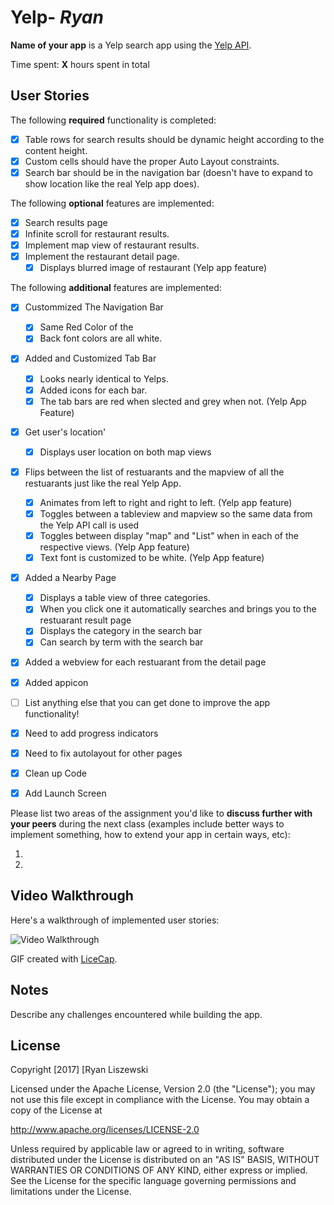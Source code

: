 # Yelp- *Ryan*

**Name of your app** is a Yelp search app using the [Yelp API](http://www.yelp.com/developers/documentation/v2/search_api).

Time spent: **X** hours spent in total

## User Stories

The following **required** functionality is completed:

- [x] Table rows for search results should be dynamic height according to the content height.
- [x] Custom cells should have the proper Auto Layout constraints.
- [x] Search bar should be in the navigation bar (doesn't have to expand to show location like the real Yelp app does).

The following **optional** features are implemented:

- [x] Search results page
- [x] Infinite scroll for restaurant results.
- [x] Implement map view of restaurant results.
- [x] Implement the restaurant detail page.
    - [x] Displays blurred image of restaurant (Yelp app feature)

The following **additional** features are implemented:
- [x] Custommized The Navigation Bar
    - [x] Same Red Color of the 
    - [x] Back font colors are all white. 
- [x] Added and Customized Tab Bar
    - [x] Looks nearly identical to Yelps. 
    - [x] Added icons for each bar. 
    - [x] The tab bars are red when slected and grey when not. (Yelp App Feature)
- [x] Get user's location'
    - [x] Displays user location on both map views 
- [x] Flips between the list of restuarants and the mapview of all the restuarants just like the real Yelp App.
    - [x] Animates from left to right and right to left. (Yelp app feature)
    - [x] Toggles between a tableview and mapview so the same data from the Yelp API call is used 
    - [x] Toggles between display "map" and "List" when in each of the respective views. (Yelp App feature)
    - [x] Text font is customized to be white. (Yelp App feature)
- [x] Added a Nearby Page 
    - [x] Displays a table view of three categories. 
    - [x] When you click one it automatically searches and brings you to the restuarant result page 
    - [x] Displays the category in the search bar 
    - [x] Can search by term with the search bar 
- [x] Added a webview for each restuarant from the detail page 
- [x] Added appicon 


- [ ] List anything else that you can get done to improve the app functionality!
- [x] Need to add progress indicators 
- [x] Need to fix autolayout for other pages 
- [x] Clean up Code
- [x] Add Launch Screen 

Please list two areas of the assignment you'd like to **discuss further with your peers** during the next class (examples include better ways to implement something, how to extend your app in certain ways, etc):

1. 
2. 

## Video Walkthrough 

Here's a walkthrough of implemented user stories:

<img src='http://i.imgur.com/5moqCCB.gif' title='Video Walkthrough' width='' alt='Video Walkthrough' />

GIF created with [LiceCap](http://www.cockos.com/licecap/).

## Notes

Describe any challenges encountered while building the app.

## License

Copyright [2017] [Ryan Liszewski

Licensed under the Apache License, Version 2.0 (the "License");
you may not use this file except in compliance with the License.
You may obtain a copy of the License at

http://www.apache.org/licenses/LICENSE-2.0

Unless required by applicable law or agreed to in writing, software
distributed under the License is distributed on an "AS IS" BASIS,
WITHOUT WARRANTIES OR CONDITIONS OF ANY KIND, either express or implied.
See the License for the specific language governing permissions and
limitations under the License.

